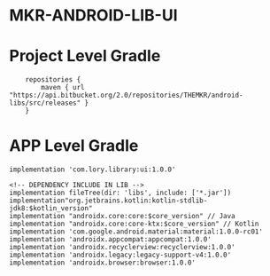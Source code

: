 # MKR-ANDROID-LIB-UI

#	Project Level Gradle
		repositories {
			maven { url "https://api.bitbucket.org/2.0/repositories/THEMKR/android-libs/src/releases" }
		}

#	APP Level Gradle

    implementation 'com.lory.library:ui:1.0.0'
	
	<!-- DEPENDENCY INCLUDE IN LIB -->
	implementation fileTree(dir: 'libs', include: ['*.jar'])
    implementation"org.jetbrains.kotlin:kotlin-stdlib-jdk8:$kotlin_version"
    implementation "androidx.core:core:$core_version" // Java
    implementation "androidx.core:core-ktx:$core_version" // Kotlin
    implementation 'com.google.android.material:material:1.0.0-rc01'
    implementation 'androidx.appcompat:appcompat:1.0.0'
    implementation 'androidx.recyclerview:recyclerview:1.0.0'
    implementation 'androidx.legacy:legacy-support-v4:1.0.0'
    implementation 'androidx.browser:browser:1.0.0'
